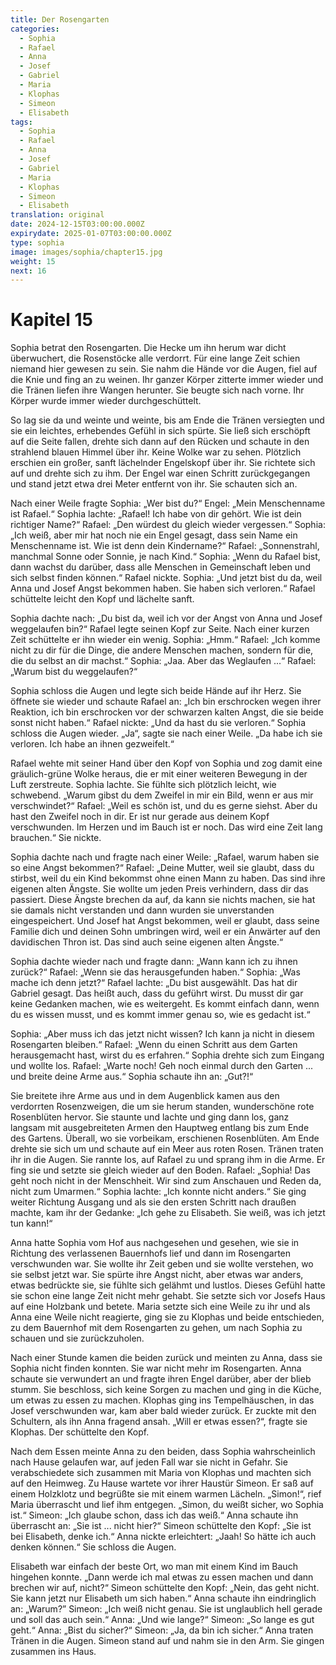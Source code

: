 ```yaml
---
title: Der Rosengarten
categories:
  - Sophia
  - Rafael
  - Anna
  - Josef
  - Gabriel
  - Maria
  - Klophas
  - Simeon
  - Elisabeth
tags:
  - Sophia
  - Rafael
  - Anna
  - Josef
  - Gabriel
  - Maria
  - Klophas
  - Simeon
  - Elisabeth
translation: original
date: 2024-12-15T03:00:00.000Z
expirydate: 2025-01-07T03:00:00.000Z
type: sophia
image: images/sophia/chapter15.jpg
weight: 15
next: 16
---
```


# Kapitel 15



Sophia betrat den Rosengarten.
Die Hecke um ihn herum war dicht überwuchert, die Rosenstöcke alle verdorrt.
Für eine lange Zeit schien niemand hier gewesen zu sein.
Sie nahm die Hände vor die Augen, fiel auf die Knie und fing an zu weinen.
Ihr ganzer Körper zitterte immer wieder und die Tränen liefen ihre Wangen herunter.
Sie beugte sich nach vorne.
Ihr Körper wurde immer wieder durchgeschüttelt.

So lag sie da und weinte und weinte, bis am Ende die Tränen versiegten und sie ein leichtes, erhebendes Gefühl in sich spürte.
Sie ließ sich erschöpft auf die Seite fallen, drehte sich dann auf den Rücken und schaute in den strahlend blauen Himmel über ihr.
Keine Wolke war zu sehen.
Plötzlich erschien ein großer, sanft lächelnder Engelskopf über ihr.
Sie richtete sich auf und drehte sich zu ihm.
Der Engel war einen Schritt zurückgegangen und stand jetzt etwa drei Meter entfernt von ihr.
Sie schauten sich an.

Nach einer Weile fragte Sophia: „Wer bist du?“
Engel: „Mein Menschenname ist Rafael.“
Sophia lachte: „Rafael!
Ich habe von dir gehört.
Wie ist dein richtiger Name?“
Rafael: „Den würdest du gleich wieder vergessen.“
Sophia: „Ich weiß, aber mir hat noch nie ein Engel gesagt, dass sein Name ein Menschenname ist.
Wie ist denn dein Kindername?“
Rafael: „Sonnenstrahl, manchmal Sonne oder Sonnie, je nach Kind.“
Sophia: „Wenn du Rafael bist, dann wachst du darüber, dass alle Menschen in Gemeinschaft leben und sich selbst finden können.“
Rafael nickte.
Sophia: „Und jetzt bist du da, weil Anna und Josef Angst bekommen haben.
Sie haben sich verloren.“
Rafael schüttelte leicht den Kopf und lächelte sanft.

Sophia dachte nach: „Du bist da, weil ich vor der Angst von Anna und Josef weggelaufen bin?“
Rafael legte seinen Kopf zur Seite.
Nach einer kurzen Zeit schüttelte er ihn wieder ein wenig.
Sophia: „Hmm.“
Rafael: „Ich komme nicht zu dir für die Dinge, die andere Menschen machen, sondern für die, die du selbst an dir machst.“
Sophia: „Jaa.
Aber das Weglaufen ...“
Rafael: „Warum bist du weggelaufen?“

Sophia schloss die Augen und legte sich beide Hände auf ihr Herz.
Sie öffnete sie wieder und schaute Rafael an: „Ich bin erschrocken wegen ihrer Reaktion, ich bin erschrocken vor der schwarzen kalten Angst, die sie beide sonst nicht haben.“
Rafael nickte: „Und da hast du sie verloren.“
Sophia schloss die Augen wieder.
„Ja“, sagte sie nach einer Weile.
„Da habe ich sie verloren.
Ich habe an ihnen gezweifelt.“

Rafael wehte mit seiner Hand über den Kopf von Sophia und zog damit eine gräulich-grüne Wolke heraus, die er mit einer weiteren Bewegung in der Luft zerstreute.
Sophia lachte.
Sie fühlte sich plötzlich leicht, wie schwebend.
„Warum gibst du dem Zweifel in mir ein Bild, wenn er aus mir verschwindet?“
Rafael: „Weil es schön ist, und du es gerne siehst.
Aber du hast den Zweifel noch in dir.
Er ist nur gerade aus deinem Kopf verschwunden.
Im Herzen und im Bauch ist er noch.
Das wird eine Zeit lang brauchen.“
Sie nickte.

Sophia dachte nach und fragte nach einer Weile: „Rafael, warum haben sie so eine Angst bekommen?“
Rafael: „Deine Mutter, weil sie glaubt, dass du stirbst, weil du ein Kind bekommst ohne einen Mann zu haben.
Das sind ihre eigenen alten Ängste.
Sie wollte um jeden Preis verhindern, dass dir das passiert.
Diese Ängste brechen da auf, da kann sie nichts machen, sie hat sie damals nicht verstanden und dann wurden sie unverstanden eingespeichert.
Und Josef hat Angst bekommen, weil er glaubt, dass seine Familie dich und deinen Sohn umbringen wird, weil er ein Anwärter auf den davidischen Thron ist.
Das sind auch seine eigenen alten Ängste.“

Sophia dachte wieder nach und fragte dann: „Wann kann ich zu ihnen zurück?“
Rafael: „Wenn sie das herausgefunden haben.“
Sophia: „Was mache ich denn jetzt?“
Rafael lachte: „Du bist ausgewählt.
Das hat dir Gabriel gesagt.
Das heißt auch, dass du geführt wirst.
Du musst dir gar keine Gedanken machen, wie es weitergeht.
Es kommt einfach dann, wenn du es wissen musst, und es kommt immer genau so, wie es gedacht ist.“

Sophia: „Aber muss ich das jetzt nicht wissen?
Ich kann ja nicht in diesem Rosengarten bleiben.“
Rafael: „Wenn du einen Schritt aus dem Garten herausgemacht hast, wirst du es erfahren.“
Sophia drehte sich zum Eingang und wollte los.
Rafael: „Warte noch! Geh noch einmal durch den Garten ... und breite deine Arme aus.“
Sophia schaute ihn an: „Gut?!“

Sie breitete ihre Arme aus und in dem Augenblick kamen aus den verdorrten Rosenzweigen, die um sie herum standen, wunderschöne rote Rosenblüten hervor.
Sie staunte und lachte und ging dann los, ganz langsam mit ausgebreiteten Armen den Hauptweg entlang bis zum Ende des Gartens.
Überall, wo sie vorbeikam, erschienen Rosenblüten.
Am Ende drehte sie sich um und schaute auf ein Meer aus roten Rosen.
Tränen traten ihr in die Augen.
Sie rannte los, auf Rafael zu und sprang ihm in die Arme.
Er fing sie und setzte sie gleich wieder auf den Boden.
Rafael: „Sophia! Das geht noch nicht in der Menschheit.
Wir sind zum Anschauen und Reden da, nicht zum Umarmen.“
Sophia lachte: „Ich konnte nicht anders.“
Sie ging weiter Richtung Ausgang und als sie den ersten Schritt nach draußen machte, kam ihr der Gedanke: „Ich gehe zu Elisabeth.
Sie weiß, was ich jetzt tun kann!“

Anna hatte Sophia vom Hof aus nachgesehen und gesehen, wie sie in Richtung des verlassenen Bauernhofs lief und dann im Rosengarten verschwunden war.
Sie wollte ihr Zeit geben und sie wollte verstehen, wo sie selbst jetzt war.
Sie spürte ihre Angst nicht, aber etwas war anders, etwas bedrückte sie, sie fühlte sich gelähmt und lustlos.
Dieses Gefühl hatte sie schon eine lange Zeit nicht mehr gehabt.
Sie setzte sich vor Josefs Haus auf eine Holzbank und betete.
Maria setzte sich eine Weile zu ihr und als Anna eine Weile nicht reagierte, ging sie zu Klophas und beide entschieden, zu dem Bauernhof mit dem Rosengarten zu gehen, um nach Sophia zu schauen und sie zurückzuholen.

Nach einer Stunde kamen die beiden zurück und meinten zu Anna, dass sie Sophia nicht finden konnten.
Sie war nicht mehr im Rosengarten.
Anna schaute sie verwundert an und fragte ihren Engel darüber, aber der blieb stumm.
Sie beschloss, sich keine Sorgen zu machen und ging in die Küche, um etwas zu essen zu machen.
Klophas ging ins Tempelhäuschen, in das Josef verschwunden war, kam aber bald wieder zurück.
Er zuckte mit den Schultern, als ihn Anna fragend ansah.
„Will er etwas essen?“, fragte sie Klophas.
Der schüttelte den Kopf.

Nach dem Essen meinte Anna zu den beiden, dass Sophia wahrscheinlich nach Hause gelaufen war, auf jeden Fall war sie nicht in Gefahr.
Sie verabschiedete sich zusammen mit Maria von Klophas und machten sich auf den Heimweg.
Zu Hause wartete vor ihrer Haustür Simeon.
Er saß auf einem Holzklotz und begrüßte sie mit einem warmen Lächeln.
„Simon!“, rief Maria überrascht und lief ihm entgegen.
„Simon, du weißt sicher, wo Sophia ist.“
Simeon: „Ich glaube schon, dass ich das weiß.“
Anna schaute ihn überrascht an: „Sie ist ... nicht hier?“
Simeon schüttelte den Kopf: „Sie ist bei Elisabeth, denke ich.“
Anna nickte erleichtert: „Jaah! So hätte ich auch denken können.“
Sie schloss die Augen.

Elisabeth war einfach der beste Ort, wo man mit einem Kind im Bauch hingehen konnte.
„Dann werde ich mal etwas zu essen machen und dann brechen wir auf, nicht?“
Simeon schüttelte den Kopf: „Nein, das geht nicht.
Sie kann jetzt nur Elisabeth um sich haben.“
Anna schaute ihn eindringlich an: „Warum?”
Simeon: „Ich weiß nicht genau.
Sie ist unglaublich hell gerade und soll das auch sein.“
Anna: „Und wie lange?“
Simeon: „So lange es gut geht.“
Anna: „Bist du sicher?“
Simeon: „Ja, da bin ich sicher.“
Anna traten Tränen in die Augen.
Simeon stand auf und nahm sie in den Arm.
Sie gingen zusammen ins Haus.
